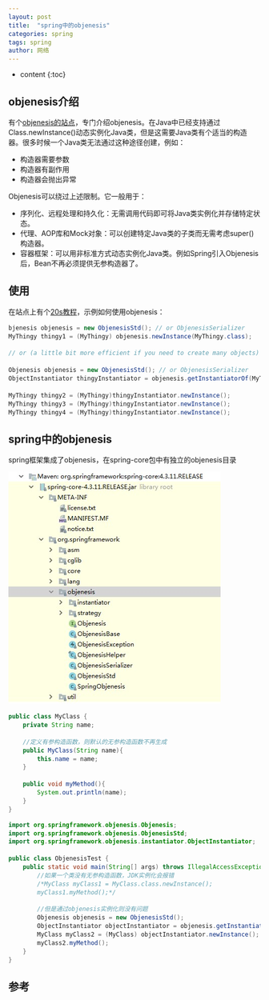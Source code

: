 ```yaml
---
layout: post
title:  "spring中的objenesis"
categories: spring
tags: spring
author: 网络
---
```


* content
{:toc}











## objenesis介绍

有个[objenesis的站点](http://objenesis.org/index.html)，专门介绍objenesis。在Java中已经支持通过Class.newInstance()动态实例化Java类，但是这需要Java类有个适当的构造器。很多时候一个Java类无法通过这种途径创建，例如：

* 构造器需要参数
* 构造器有副作用
* 构造器会抛出异常

Objenesis可以绕过上述限制。它一般用于：

* 序列化、远程处理和持久化：无需调用代码即可将Java类实例化并存储特定状态。
* 代理、AOP库和Mock对象：可以创建特定Java类的子类而无需考虑super()构造器。
* 容器框架：可以用非标准方式动态实例化Java类。例如Spring引入Objenesis后，Bean不再必须提供无参构造器了。

## 使用

在站点上有个[20s教程](http://objenesis.org/tutorial.html)，示例如何使用objenesis：

```java
bjenesis objenesis = new ObjenesisStd(); // or ObjenesisSerializer
MyThingy thingy1 = (MyThingy) objenesis.newInstance(MyThingy.class);

// or (a little bit more efficient if you need to create many objects)

Objenesis objenesis = new ObjenesisStd(); // or ObjenesisSerializer
ObjectInstantiator thingyInstantiator = objenesis.getInstantiatorOf(MyThingy.class);

MyThingy thingy2 = (MyThingy)thingyInstantiator.newInstance();
MyThingy thingy3 = (MyThingy)thingyInstantiator.newInstance();
MyThingy thingy4 = (MyThingy)thingyInstantiator.newInstance();
```

## spring中的objenesis

spring框架集成了objenesis，在spring-core包中有独立的objenesis目录

![spring-core-objenesis.jpg](/images/spring/spring-core-objenesis.jpg)

```java
public class MyClass {
    private String name;

    //定义有参构造函数，则默认的无参构造函数不再生成
    public MyClass(String name){
        this.name = name;
    }

    public void myMethod(){
        System.out.println(name);
    }
}
```

```java
import org.springframework.objenesis.Objenesis;
import org.springframework.objenesis.ObjenesisStd;
import org.springframework.objenesis.instantiator.ObjectInstantiator;

public class ObjenesisTest {
    public static void main(String[] args) throws IllegalAccessException, InstantiationException {
        //如果一个类没有无参构造函数，JDK实例化会报错
        /*MyClass myClass1 = MyClass.class.newInstance();
        myClass1.myMethod();*/

        //但是通过objenesis实例化则没有问题
        Objenesis objenesis = new ObjenesisStd();
        ObjectInstantiator objectInstantiator = objenesis.getInstantiatorOf(MyClass.class);
        MyClass myClass2 = (MyClass) objectInstantiator.newInstance();
        myClass2.myMethod();
    }
}
```

## 参考
